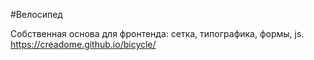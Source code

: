 #Велосипед

Собственная основа для фронтенда: сетка, типографика, формы, js.
https://creadome.github.io/bicycle/
